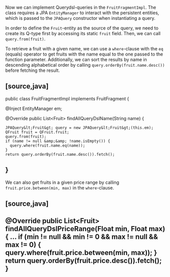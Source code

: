 

Now we can implement Querydsl-queries in the `FruitFragmentImpl`. The class requires a JPA `EntityManager` to interact with the persistent entities, which is passed to the `JPAQuery` constructor when instantiating a query.

In order to define the `Fruit`-entity as the source of the query, we need to create its Q-type first by accessing its static `fruit` field. Then, we can call `query.from(fruit)`.

To retrieve a fruit with a given name, we can use a `where`-clause with the `eq` (equals) operator to get fruits with the name equal to the one passed to the function parameter. Additionally, we can sort the results by name in descending alphabetical order by calling `query.orderBy(fruit.name.desc())` before fetching the result.

[source,java]
----
public class FruitFragmentImpl implements FruitFragment {

  @Inject
  EntityManager em;

  @Override
  public List&lt;Fruit&gt; findAllQueryDslName(String name) {

    JPAQuery&lt;Fruit&gt; query = new JPAQuery&lt;Fruit&gt;(this.em);
    QFruit fruit = QFruit.fruit;
    query.from(fruit);
    if (name != null &amp;&amp; !name.isEmpty()) {
      query.where(fruit.name.eq(name));
    }
    return query.orderBy(fruit.name.desc()).fetch();
  }
----

We can also get fruits in a given price range by calling `fruit.price.between(min, max)` in the `where`-clause.

[source,java]
----
  @Override
  public List&lt;Fruit&gt; findAllQueryDslPriceRange(Float min, Float max) {
  ...
    if (min != null &amp;&amp; min != 0 &amp;&amp; max != null &amp;&amp; max != 0) {
      query.where(fruit.price.between(min, max));
    }
    return query.orderBy(fruit.price.desc()).fetch();
  }
----





